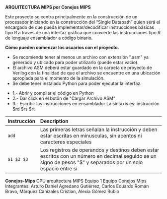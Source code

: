 **ARQUITECTURA MIPS por Conejos MIPS**

Este proyecto se centra principalmente en la construcción de un procesador iniciando en la
construcción del “Single Datapath” quien será el encargado de que pueda
implementar/decodificar instrucciones básicas tipo R a traves de una interfaz gráfica
que convierte las instrucciones tipo R de lenguaje ensamblador a código binario.


**Cómo pueden comenzar los usuarios con el proyecto.**
* Se recomienda tener al menos un archivo con extensión ".asm" ya generado y ubicado para poder
  utilizarlo (puede estar vacío).
* El archivo ASM deberá estar guardado en la carpeta de proyecto de Verilog con la
  finalidad de que el archivo se encuentre en una ubicación apropiada para el momento de la
  simulación.
* Se debe tener instalado Python para poder ejecutar la interfaz.

- 1.- Abrir y compilar el código en Python
- 2.- Dar click en el botón de "Cargar Archivo ASM"
- 3.- Escribir las instrucciones en ensamblador
  La sintaxis es:
  instrucción $rd $rs $rt

| Instrucción    | Description                |
| :------------- | :------------------------- |
| `add` | Las primeras letras señalan la instrucción y deben estár escritas en minusculas, sin acentos ni caracteres especiales |
| `$1 $2 $3` | Los registros de operandos y destinos deben estar escritos con un número en decimal seguido se un signo de pesos "$"  y separados por un solo espacio entre si |



**Conejos-Mips**
CPU arquitectura MIPS
Equipo 1
Equipo Conejos Mips
Integrantes:
Arturo Daniel Agredano Gutiérrez,
Carlos Eduardo Román Bravo,
Márquez Canizales Cristian,
Alexia Gómez Rubio
